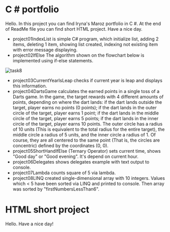 # C # portfolio
Hello. In this project you can find Iryna's Maroz portfolio in C #. At the end of ReadMe file you can find short HTML project. Have a nice day.
 - project01IndexList is simple C# program, which initialize list, adding 2 items, deleting 1 item, showing list created, indexing not existing item with error message displaying.
 - project02IfElse The algorithm shown on the flowchart below is implemented using if-else statements.

![task8](https://github.com/MarozIryna/cSharpPortfolioIrynaMaroz/assets/149661028/eed85ede-a739-4ada-873d-7038c9801356)
 - project03CurrentYearIsLeap checks if current year is leap and displays this information.
 - project04DartsGame calculates the earned points in a single toss of a Darts game. In the game, the target rewards with 4 different amounts of points, depending on where the dart lands:
   if the dart lands outside the target, player earns no points (0 points);
   if the dart lands in the outer circle of the target, player earns 1 point;
   if the dart lands in the middle circle of the target, player earns 5 points;
   if the dart lands in the inner circle of the target, player earns 10 points.
The outer circle has a radius of 10 units (This is equivalent to the total radius for the entire target), the middle circle a radius of 5 units, and the inner circle a radius of 1. Of course, they are all centered to the same point (That is, the circles are concentric) defined by the coordinates (0, 0).
 - project05ShortHandIfElse (Ternary Operator) sets current time, shows "Good day" or "Good evening". It's depend on current hour.
 - project06Delegates shows delegates example with text output to console.
 - project07Lambda counts square of 5 via lambda.
 - project08LINQ created single-dimensional array with 10 integers. Values which < 5 have been sorted via LINQ and printed to console. Then array was sorted by "firstNumbersLessThan6".


# HTML short project
<!DOCTYPE html>
<html>
    <head>
        <title>Greetings</title>
    </head>
    <body>
        <p>Hello. Have a nice day!</p>
    </body>
</html>
        


